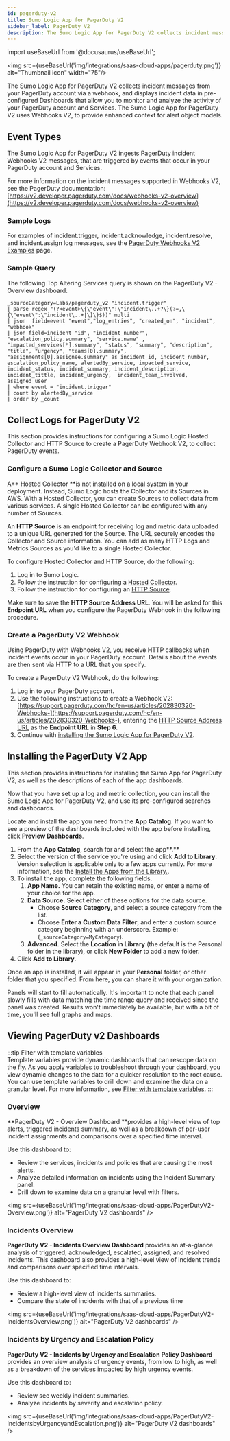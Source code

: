 ```yaml
---
id: pagerduty-v2
title: Sumo Logic App for PagerDuty V2
sidebar_label: PagerDuty V2
description: The Sumo Logic App for PagerDuty V2 collects incident messages from your PagerDuty account via a webhook, and displays that incident data in pre-configured Dashboards so you can monitor and analyze the activity of your PagerDuty account and Services.
---
```


import useBaseUrl from '@docusaurus/useBaseUrl';


<img src={useBaseUrl('img/integrations/saas-cloud-apps/pagerduty.png')} alt="Thumbnail icon" width="75"/>

The Sumo Logic App for PagerDuty V2 collects incident messages from your PagerDuty account via a webhook, and displays incident data in pre-configured Dashboards that allow you to monitor and analyze the activity of your PagerDuty account and Services. The Sumo Logic App for PagerDuty V2 uses Webhooks V2, to provide enhanced context for alert object models.


## Event Types

The Sumo Logic App for PagerDuty V2 ingests PagerDuty incident Webhooks V2 messages, that are triggered by events that occur in your PagerDuty account and Services.

For more information on the incident messages supported in Webhooks V2, see the PagerDuty documentation: [https://v2.developer.pagerduty.com/docs/webhooks-v2-overview](https://v2.developer.pagerduty.com/docs/webhooks-v2-overview)


### Sample Logs

For examples of incident.trigger, incident.acknowledge, incident.resolve, and incident.assign log messages, see the [PagerDuty Webhooks V2 Examples](https://v2.developer.pagerduty.com/docs/webhooks-v2-overview#examples) page.


### Sample Query

The following Top Altering Services query is shown on the PagerDuty V2 - Overview dashboard.

```
_sourceCategory=Labs/pagerduty_v2 "incident.trigger"
| parse regex "(?<event>\{\"event\":\"incident\..+?\}(?=,\{\"event\":\"incident\..+|\]\}$))" multi
| json  field=event "event","log_entries", "created_on", "incident", "webhook"
| json field=incident "id", "incident_number", "escalation_policy.summary", "service.name" , "impacted_services[*].summary", "status", "summary", "description", "title", "urgency", "teams[0].summary", "assignments[0].assignee.summary" as incident_id, incident_number, escalation_policy_name, alertedBy_service, impacted_service, incident_status, incident_summary, incident_description, incident_tittle, incident_urgency,  incident_team_involved, assigned_user
| where event = "incident.trigger"
| count by alertedBy_service
| order by _count
```



## Collect Logs for PagerDuty V2

This section provides instructions for configuring a Sumo Logic Hosted Collector and HTTP Source to create a PagerDuty Webhook V2, to collect PagerDuty events.


### Configure a Sumo Logic Collector and Source

A** Hosted Collector **is not installed on a local system in your deployment. Instead, Sumo Logic hosts the Collector and its Sources in AWS. With a Hosted Collector, you can create Sources to collect data from various services. A single Hosted Collector can be configured with any number of  Sources.

An **HTTP Source** is an endpoint for receiving log and metric data uploaded to a unique URL generated for the Source. The URL securely encodes the Collector and Source information. You can add as many HTTP Logs and Metrics Sources as you'd like to a single Hosted Collector.

To configure Hosted Collector and HTTP Source, do the following:
1. Log in to Sumo Logic.
2. Follow the instruction for configuring a [Hosted Collector](/docs/send-data/configure-hosted-collector).
3. Follow the instruction for configuring an [HTTP Source](/docs/send-data/sources/sources-hosted-collectors/http-logs-metrics-source).

Make sure to save the **HTTP Source Address URL**. You will be asked for this **Endpoint URL** when you configure the PagerDuty Webhook in the following procedure.


### Create a PagerDuty V2 Webhook

Using PagerDuty with Webhooks V2, you receive HTTP callbacks when incident events occur in your PagerDuty account. Details about the events are then sent via HTTP to a URL that you specify.

To create a PagerDuty V2 Webhook, do the following:
1. Log in to your PagerDuty account.
2. Use the following instructions to create a Webhook V2:  \
[https://support.pagerduty.com/hc/en-us/articles/202830320-Webhooks-](https://support.pagerduty.com/hc/en-us/articles/202830320-Webhooks-), entering the  [HTTP Source Address URL](#Configure-HTTP-Source) as the **Endpoint URL** in **Step 6**.
3. Continue with [installing the Sumo Logic App for PagerDuty V2](#Install-the-PagerDuty-V2-App).


## Installing the PagerDuty V2 App

This section provides instructions for installing the Sumo App for PagerDuty V2, as well as the descriptions of each of the app dashboards.

Now that you have set up a log and metric collection, you can install the Sumo Logic App for PagerDuty V2, and use its pre-configured searches and dashboards.

Locate and install the app you need from the **App Catalog**. If you want to see a preview of the dashboards included with the app before installing, click **Preview Dashboards**.

1. From the **App Catalog**, search for and select the app**.**
2. Select the version of the service you're using and click **Add to Library**. Version selection is applicable only to a few apps currently. For more information, see the [Install the Apps from the Library.](/docs/get-started/library/install-apps).
3. To install the app, complete the following fields.
    1. **App Name.** You can retain the existing name, or enter a name of your choice for the app. 
    2. **Data Source.** Select either of these options for the data source. 
        * Choose **Source Category**, and select a source category from the list. 
        * Choose **Enter a Custom Data Filter**, and enter a custom source category beginning with an underscore. Example: (`_sourceCategory=MyCategory`). 
    3. **Advanced**. Select the **Location in Library** (the default is the Personal folder in the library), or click **New Folder** to add a new folder.
4. Click **Add to Library**.

Once an app is installed, it will appear in your **Personal** folder, or other folder that you specified. From here, you can share it with your organization.

Panels will start to fill automatically. It's important to note that each panel slowly fills with data matching the time range query and received since the panel was created. Results won't immediately be available, but with a bit of time, you'll see full graphs and maps.

## Viewing PagerDuty v2 Dashboards

:::tip Filter with template variables    
Template variables provide dynamic dashboards that can rescope data on the fly. As you apply variables to troubleshoot through your dashboard, you view dynamic changes to the data for a quicker resolution to the root cause. You can use template variables to drill down and examine the data on a granular level. For more information, see [Filter with template variables](/docs/dashboards-new/filter-with-template-variables.md).
:::

### Overview

**PagerDuty V2 - Overview Dashboard **provides a high-level view of top alerts, triggered incidents summary, as well as a breakdown of per-user incident assignments and comparisons over a specified time interval.

Use this dashboard to:
* Review the services, incidents and policies that are causing the most alerts.
* Analyze detailed information on incidents using the Incident Summary panel.
* Drill down to examine data on a granular level with filters.

<img src={useBaseUrl('img/integrations/saas-cloud-apps/PagerDutyV2-Overview.png')} alt="PagerDuty V2 dashboards" />


### Incidents Overview

**PagerDuty V2 - Incidents Overview Dashboard** provides an at-a-glance analysis of triggered, acknowledged, escalated, assigned, and resolved incidents. This dashboard also provides a high-level view of incident trends and comparisons over specified time intervals.

Use this dashboard to:

* Review a high-level view of incidents summaries.
* Compare the state of incidents with that of a previous time

<img src={useBaseUrl('img/integrations/saas-cloud-apps/PagerDutyV2-IncidentsOverview.png')} alt="PagerDuty V2 dashboards" />

### Incidents by Urgency and Escalation Policy

**PagerDuty V2 - Incidents by  Urgency and Escalation Policy Dashboard** provides an overview analysis of urgency events, from low to high, as well as a breakdown of the services impacted by high urgency events.

Use this dashboard to:
* Review see weekly incident summaries.
* Analyze incidents by severity and escalation policy.

<img src={useBaseUrl('img/integrations/saas-cloud-apps/PagerDutyV2-IncidentsbyUrgencyandEscalation.png')} alt="PagerDuty V2 dashboards" />
